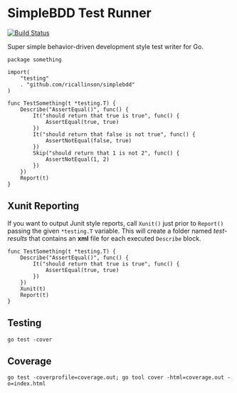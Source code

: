 # SimpleBDD Test Runner

[![Build Status](https://travis-ci.org/ricallinson/simplebdd.svg?branch=master)](https://travis-ci.org/ricallinson/simplebdd)

Super simple behavior-driven development style test writer for Go.

    package something

    import(
        "testing"
        . "github.com/ricallinson/simplebdd"
    )

    func TestSomething(t *testing.T) {
        Describe("AssertEqual()", func() {
            It("should return that true is true", func() {
                AssertEqual(true, true)
            })
            It("should return that false is not true", func() {
                AssertNotEqual(false, true)
            })
            Skip("should return that 1 is not 2", func() {
                AssertNotEqual(1, 2)
            })
        })
        Report(t)
    }

## Xunit Reporting

If you want to output Junit style reports, call `Xunit()` just prior to `Report()` passing the given `*testing.T` variable. This will create a folder named _test-results_ that contains an __xml__ file for each executed `Describe` block.

    func TestSomething(t *testing.T) {
        Describe("AssertEqual()", func() {
            It("should return that true is true", func() {
                AssertEqual(true, true)
            })
        })
        Xunit(t)
        Report(t)
    }

## Testing

    go test -cover

## Coverage
    
    go test -coverprofile=coverage.out; go tool cover -html=coverage.out -o=index.html
